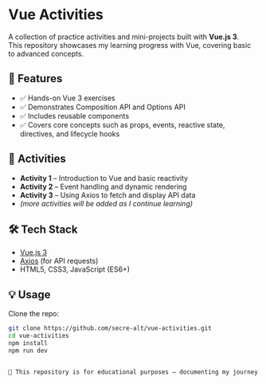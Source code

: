 # Vue Activities

A collection of practice activities and mini-projects built with **Vue.js 3**.  
This repository showcases my learning progress with Vue, covering basic to advanced concepts.

## 🚀 Features
- ✅ Hands-on Vue 3 exercises  
- ✅ Demonstrates Composition API and Options API  
- ✅ Includes reusable components  
- ✅ Covers core concepts such as props, events, reactive state, directives, and lifecycle hooks  

## 📂 Activities
- **Activity 1** – Introduction to Vue and basic reactivity  
- **Activity 2** – Event handling and dynamic rendering  
- **Activity 3** – Using Axios to fetch and display API data  
- *(more activities will be added as I continue learning)*  

## 🛠️ Tech Stack
- [Vue.js 3](https://vuejs.org/)  
- [Axios](https://axios-http.com/) (for API requests)  
- HTML5, CSS3, JavaScript (ES6+)  

## 💡 Usage
Clone the repo:
```bash
git clone https://github.com/secre-alt/vue-activities.git
cd vue-activities
npm install
npm run dev


📌 This repository is for educational purposes — documenting my journey in learning Vue.js.
